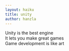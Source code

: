 ```yaml
---
layout: haiku
title: unity
author: hanzla
---
```


Unity is the best engine <br>
It lets you make great games <br>
Game development is like art <br>

